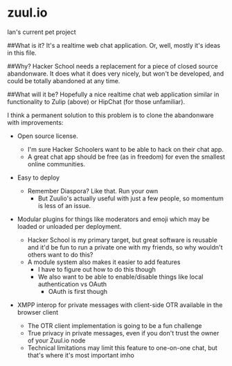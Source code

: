 zuul.io
====
Ian's current pet project

##What is it?
It's a realtime web chat application.
Or, well, mostly it's ideas in this file.

##Why?
Hacker School needs a replacement for a piece of closed source abandonware. 
It does what it does very nicely, but won't be developed, and could be totally abandoned at any time.

##What will it be?
Hopefully a nice realtime chat web application similar in functionality to Zulip (above) or HipChat (for those unfamiliar).

I think a permanent solution to this problem is to clone the abandonware with improvements:

  - Open source license.
    - I'm sure Hacker Schoolers want to be able to hack on their chat app.
    - A great chat app should be free (as in freedom) for even the smallest online communities.
  
  - Easy to deploy 
    - Remember Diaspora? Like that. Run your own
      - But Zuulio's actually useful with just a few people, so momentum is less of an issue.
    
  - Modular plugins for things like moderators and emoji which may be loaded or unloaded per deployment.
    - Hacker School is my primary target, but great software is reusable and it'd be fun to run a private one
      with my friends, so why wouldn't others want to do this?
    - A module system also makes it easier to add features
      - I have to figure out how to do this though
      - We also want to be able to enable/disable things like local authentication vs OAuth
        - OAuth is first though

  - XMPP interop for private messages with client-side OTR available in the browser client
    - The OTR client implementation is going to be a fun challenge
    - True privacy in private messages, even if you don't trust the owner of your Zuul.io node
    - Technical limitations may limit this feature to one-on-one chat, but that's where it's most important imho
  
